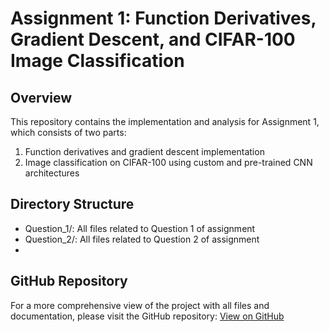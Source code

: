 # Assignment 1: Function Derivatives, Gradient Descent, and CIFAR-100 Image Classification

## Overview
This repository contains the implementation and analysis for Assignment 1, which consists of two parts:
1. Function derivatives and gradient descent implementation
2. Image classification on CIFAR-100 using custom and pre-trained CNN architectures

## Directory Structure
- Question_1/: All files related to Question 1 of assignment
- Question_2/: All files related to Question 2 of assignment
- 
## GitHub Repository
For a more comprehensive view of the project with all files and documentation, please visit the GitHub repository:
[View on GitHub](https://github.com/thedhinakarr/Assignment1_ML)